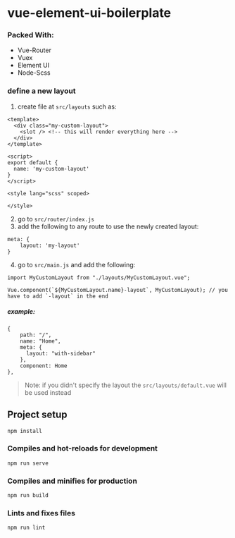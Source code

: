 # vue-element-ui-boilerplate

### Packed With:
- Vue-Router
- Vuex
- Element UI
- Node-Scss 


### define a new layout
1. create file at `src/layouts` such as:
```
<template>
  <div class="my-custom-layout">
    <slot /> <!-- this will render everything here -->
  </div>
</template>

<script>
export default {
  name: 'my-custom-layout'
}
</script>

<style lang="scss" scoped>

</style>

```
2. go to `src/router/index.js`
3. add the following to any route to use the newly created layout:
```
meta: {
    layout: 'my-layout'
}
```
4. go to `src/main.js` and add the following:
```
import MyCustomLayout from "./layouts/MyCustomLayout.vue";

Vue.component(`${MyCustomLayout.name}-layout`, MyCustomLayout); // you have to add `-layout` in the end
```

##### example:
```
{
    path: "/",
    name: "Home",
    meta: {
      layout: "with-sidebar"
    },
    component: Home
},
```
> Note: if you didn't specify the layout the `src/layouts/default.vue` will be used instead

## Project setup
```
npm install
```

### Compiles and hot-reloads for development
```
npm run serve
```

### Compiles and minifies for production
```
npm run build
```

### Lints and fixes files
```
npm run lint
```
